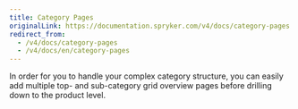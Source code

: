 ```yaml
---
title: Category Pages
originalLink: https://documentation.spryker.com/v4/docs/category-pages
redirect_from:
  - /v4/docs/category-pages
  - /v4/docs/en/category-pages
---
```


In order for you to handle your complex category structure, you can easily add multiple top- and sub-category grid overview pages before drilling down to the product level.
